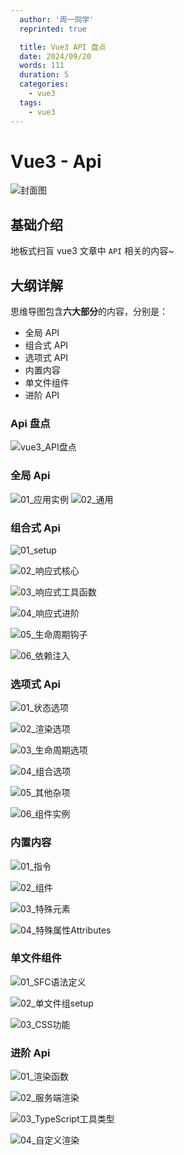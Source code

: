 ```yaml
---
  author: '周一同学'
  reprinted: true

  title: Vue3 API 盘点
  date: 2024/09/20
  words: 111
  duration: 5
  categories:
    - vue3
  tags:
    - vue3
---
```


# Vue3 - Api

![封面图](https://mondaylab-1309616765.cos.ap-shanghai.myqcloud.com/images/202211061154610.png)

## 基础介绍

地板式扫盲 vue3 文章中 `API` 相关的内容~

## 大纲详解

思维导图包含**六大部分**的内容，分别是：

- 全局 API
- 组合式 API
- 选项式 API
- 内置内容
- 单文件组件
- 进阶 API

### Api 盘点

![vue3_API盘点](./images/vue3-api/vue3_API盘点.png)

### 全局 Api

![01_应用实例](./images/vue3-api/01_应用实例.png)
![02_通用](./images/vue3-api/02_通用.png)

### 组合式 Api

![01_setup](./images/vue3-api/01_setup.png)

![02_响应式核心](./images/vue3-api/02_响应式核心.png)

![03_响应式工具函数](./images/vue3-api/03_响应式工具函数.png)

![04_响应式进阶](./images/vue3-api/04_响应式进阶.png)

![05_生命周期钩子](./images/vue3-api/05_生命周期钩子.png)

![06_依赖注入](./images/vue3-api/06_依赖注入.png)

### 选项式 Api

![01_状态选项](./images/vue3-api/01_状态选项.png)

![02_渲染选项](./images/vue3-api/02_渲染选项.png)

![03_生命周期选项](./images/vue3-api/03_生命周期选项.png)

![04_组合选项](./images/vue3-api/04_组合选项.png)

![05_其他杂项](./images/vue3-api/05_其他杂项.png)

![06_组件实例](./images/vue3-api/06_组件实例.png)

### 内置内容

![01_指令](./images/vue3-api/01_指令.png)

![02_组件](./images/vue3-api/02_组件.png)

![03_特殊元素](./images/vue3-api/03_特殊元素.png)

![04_特殊属性Attributes](./images/vue3-api/04_特殊属性Attributes.png)

### 单文件组件

![01_SFC语法定义](./images//vue3-api/01_SFC语法定义.png)

![02_单文件组setup](./images//vue3-api/02_单文件组setup.png)

![03_CSS功能](./images//vue3-api/03_CSS功能.png)

### 进阶 Api

![01_渲染函数](./images/vue3-api/01_渲染函数.png)

![02_服务端渲染](./images/vue3-api/02_服务端渲染.png)

![03_TypeScript工具类型](./images/vue3-api/03_TypeScript工具类型.png)

![04_自定义渲染](./images/vue3-api/04_自定义渲染.png)
